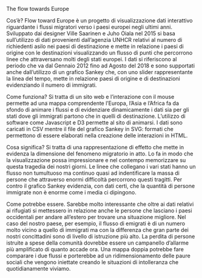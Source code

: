 The flow towards Europe

Cos’è?
Flow toward Europe è un progetto di visualizzazione dati interattivo riguardante i flussi migratori verso i paesi europei negli ultimi anni.
Sviluppato dai designer Ville Saarinen e Juho Oiala nel 2015 si basa sull’utilizzo di dati provenienti dall’agenzia UNHCR relativi al numero di richiedenti asilo nei paesi di destinazione e mette in relazione i paesi di origine con le destinazioni visualizzando un flusso di punti che percorrono linee che attraversano molti degli stati europei. 
I dati si riferiscono al periodo che va dal Gennaio 2012 fino ad Agosto del 2018 e sono supportati anche dall’utilizzo di un grafico Sankey che, con uno slider rappresentante la linea del tempo, mette in relazione paesi di origine e di destinazioni evidenziando il numero di immigrati.

Come funziona?
Si tratta di un sito web e l’interazione con il mouse permette ad una mappa comprendente l’Europa, l’Asia e l’Africa fa da sfondo di animare i flussi e di evidenziare dinamicamente i dati sia per gli stati dove gli immigrati partono che in quelli di destinazione.
L’utilizzo di software come Javascript e D3 permette al sito di animarsi.
I dati sono caricati in CSV mentre il file del grafico Sankey in SVG: formati che permettono di essere elaborati nella creazione delle interazioni in HTML.

Cosa significa?
Si tratta di una rappresentazione di effetto che mette in evidenza la dimensione del fenomeno migratorio in atto.
Lo fa in modo che la visualizzazione possa impressionare e nel contempo memorizzare su questa tragedia dei nostri giorni.
Le linee che collegano i vari stati hanno un flusso non tumultuoso ma continuo quasi ad indentificare la massa di persone che attraverso enormi difficoltà percorrono questi tragitti.
Per contro il grafico Sankey evidenzia, con dati certi, che la quantità di persone immigrate non è enorme come i media ci dipingono.

Come potrebbe essere.
Sarebbe molto interessante che oltre ai dati relativi ai rifugiati si mettessero in relazione anche le persone che lasciano i paesi occidentali per andare all’estero per trovare una situazione migliore.
Nel caso del nostro paese, per esempio, il flusso di emigrati è di un numero molto vicino a quello di immigrati ma con la differenza che gran parte dei nostri concittadini sono di livello di istruzione più alto.
La perdita di persone istruite a spese della comunità dovrebbe essere un campanello d’allarme più amplificato di quanto accade ora.
Una mappa doppia potrebbe fare comparare i due flussi e porterebbe ad un ridimensionamento delle paure sociali che vengono iniettate creando le situazioni di intolleranza che quotidianamente viviamo.